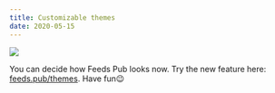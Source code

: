 ```yaml
---
title: Customizable themes
date: 2020-05-15
---
```


[![](https://timqian-imgs.s3.ap-southeast-1.amazonaws.com/2020-06-Group%204.png)](https://feeds.pub/themes)

You can decide how Feeds Pub looks now. Try the new feature here: [feeds.pub/themes](https://feeds.pub/themes). Have fun😉